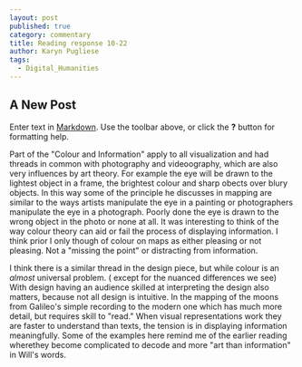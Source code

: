 ```yaml
---
layout: post
published: true
category: commentary
title: Reading response 10-22
author: Karyn Pugliese
tags:
  - Digital_Humanities
---
```

## A New Post

Enter text in [Markdown](http://daringfireball.net/projects/markdown/). Use the toolbar above, or click the **?** button for formatting help.

Part of the "Colour and Information" apply to all visualization and had threads in common with photography and videoography, which are also very influences by art theory. For example the eye will be drawn to the lightest object in a frame, the brightest colour and sharp obects over blury objects. In this way some of the principle he discusses in mapping are similar to the ways artists manipulate the eye in a painting or photographers manipulate the eye in a photograph. Poorly done the eye is drawn to the wrong object in the photo or none at all. It was interesting to think of the way colour theory can aid or fail the process of displaying information. I think prior I only though of colour on maps as either pleasing or not pleasing. Not a "missing the point" or distracting from information. 

I think there is a similar thread in the design piece, but while colour is an *almost* universal problem. ( except for the nuanced differences we see) With design having an audience skilled at interpreting the design also matters, because not all design is intuitive. In the mapping of the moons from Galileo's simple  recording to the modern one which has much more detail, but requires skill to "read." When visual representations work they are faster to understand than texts, the tension is in displaying information meaningfully. Some of the examples here remind me of the earlier reading wherethey become complicated to decode and more "art than information" in Will's words.
